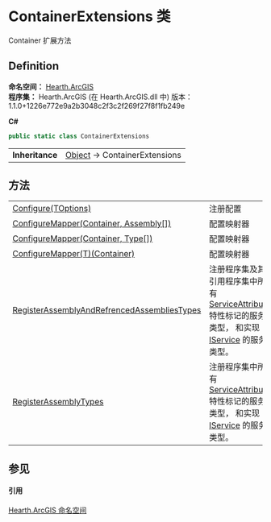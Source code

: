 # ContainerExtensions 类


Container 扩展方法



## Definition
**命名空间：** <a href="N_Hearth_ArcGIS">Hearth.ArcGIS</a>  
**程序集：** Hearth.ArcGIS (在 Hearth.ArcGIS.dll 中) 版本：1.1.0+1226e772e9a2b3048c2f3c2f269f27f8f1fb249e

**C#**
``` C#
public static class ContainerExtensions
```

<table><tr><td><strong>Inheritance</strong></td><td><a href="https://learn.microsoft.com/dotnet/api/system.object" target="_blank" rel="noopener noreferrer">Object</a>  →  ContainerExtensions</td></tr>
</table>



## 方法
<table>
<tr>
<td><a href="M_Hearth_ArcGIS_ContainerExtensions_Configure__1">Configure(TOptions)</a></td>
<td>注册配置</td></tr>
<tr>
<td><a href="M_Hearth_ArcGIS_ContainerExtensions_ConfigureMapper">ConfigureMapper(Container, Assembly[])</a></td>
<td>配置映射器</td></tr>
<tr>
<td><a href="M_Hearth_ArcGIS_ContainerExtensions_ConfigureMapper_1">ConfigureMapper(Container, Type[])</a></td>
<td>配置映射器</td></tr>
<tr>
<td><a href="M_Hearth_ArcGIS_ContainerExtensions_ConfigureMapper__1">ConfigureMapper(T)(Container)</a></td>
<td>配置映射器</td></tr>
<tr>
<td><a href="M_Hearth_ArcGIS_ContainerExtensions_RegisterAssemblyAndRefrencedAssembliesTypes">RegisterAssemblyAndRefrencedAssembliesTypes</a></td>
<td>注册程序集及其引用程序集中所有 <a href="T_Hearth_ArcGIS_ServiceAttribute">ServiceAttribute</a> 特性标记的服务类型， 和实现 <a href="T_Hearth_ArcGIS_IService">IService</a> 的服务类型。</td></tr>
<tr>
<td><a href="M_Hearth_ArcGIS_ContainerExtensions_RegisterAssemblyTypes">RegisterAssemblyTypes</a></td>
<td>注册程序集中所有 <a href="T_Hearth_ArcGIS_ServiceAttribute">ServiceAttribute</a> 特性标记的服务类型， 和实现 <a href="T_Hearth_ArcGIS_IService">IService</a> 的服务类型。</td></tr>
</table>

## 参见


#### 引用
<a href="N_Hearth_ArcGIS">Hearth.ArcGIS 命名空间</a>  
